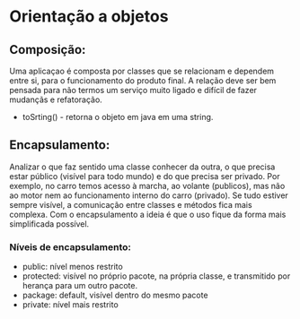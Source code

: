 # Orientação a objetos

## Composição:
Uma aplicaçao é composta por classes que se relacionam e dependem entre si, para o funcionamento do produto final. A relação deve ser bem pensada para não termos um serviço muito ligado e difícil de fazer mudançãs e refatoração.

*   toSrting() - retorna o objeto em java em uma string.

## Encapsulamento: 
Analizar o que faz sentido uma classe conhecer da outra, o que precisa estar público (visível para todo mundo) e do que precisa ser privado. Por exemplo, no carro temos acesso à marcha, ao volante (publicos), mas não ao motor nem ao funcionamento interno do carro (privado). Se tudo estiver sempre visível, a comunicação entre classes e métodos fica mais complexa. Com o encapsulamento a ideia é que o uso fique da forma mais simplificada possível.

### Níveis de encapsulamento:
- public: nível menos restrito
- protected: visível no próprio pacote, na própria classe, e transmitido por herança para um outro pacote.
- package: default, visível dentro do mesmo pacote
- private: nível mais restrito
